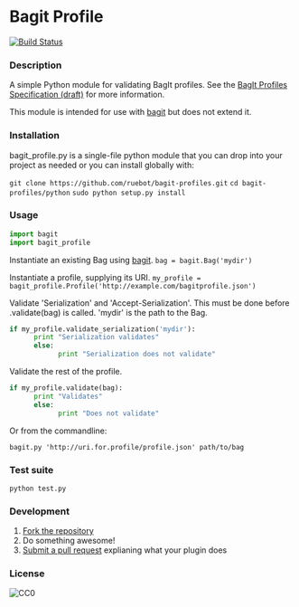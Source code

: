 # Bagit Profile

[![Build Status](https://secure.travis-ci.org/ruebot/bagit-profiles.png)](http://travis-ci.org/ruebot/bagit-profiles)

### Description

A simple Python module for validating BagIt profiles. See the [BagIt Profiles Specification (draft)](https://github.com/ruebot/bagit-profiles/blob/master/README.md) for more information.

This module is intended for use with [bagit](https://github.com/edsu/bagit) but does not extend it.

### Installation

bagit_profile.py is a single-file python module that you can drop into your project as needed or you can install globally with:

`git clone https://github.com/ruebot/bagit-profiles.git`
`cd bagit-profiles/python`
`sudo python setup.py install`

### Usage

```python
import bagit
import bagit_profile
```

Instantiate an existing Bag using [bagit](https://github.com/edsu/bagit).
`bag = bagit.Bag('mydir')`

Instantiate a profile, supplying its URI.
`my_profile = bagit_profile.Profile('http://example.com/bagitprofile.json')`

Validate 'Serialization' and 'Accept-Serialization'. This must be done before .validate(bag) is called. 'mydir' is the path to the Bag.

```python
if my_profile.validate_serialization('mydir'):
      print "Serialization validates"
      else:
            print "Serialization does not validate"
```

Validate the rest of the profile.

```python
if my_profile.validate(bag):
      print "Validates"
      else:
            print "Does not validate"
```

Or from the commandline:

`bagit.py 'http://uri.for.profile/profile.json' path/to/bag`

### Test suite

`python test.py`

### Development

1. [Fork the repository](https://help.github.com/articles/fork-a-repo)
2. Do something awesome!
3. [Submit a pull request](https://help.github.com/articles/creating-a-pull-request) explianing what your plugin does

### License

![CC0](http://i.creativecommons.org/p/zero/1.0/88x31.png "CC0")
